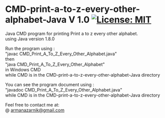 # CMD-print-a-to-z-every-other-alphabet-Java V 1.0 [![License: MIT](https://img.shields.io/badge/License-MIT-yellow.svg)](https://opensource.org/licenses/MIT)    
Java CMD program for printing Print a to z every other alphabet.   
using Java version 1.8.0  

Run the program using :  
"javac CMD_Print_A_To_Z_Every_Other_Alphabet.java"  
then   
"java CMD_Print_A_To_Z_Every_Other_Alphabet"   
in Windows CMD   
while CMD is in the CMD-print-a-to-z-every-other-alphabet-Java directory     
  
You can see the program document using :    
"javadoc CMD_Print_A_To_Z_Every_Other_Alphabet.java"   
while CMD is in the CMD-print-a-to-z-every-other-alphabet-Java directory    
  
Feel free to contact me at:  
@ armanazarnik@gmail.com
